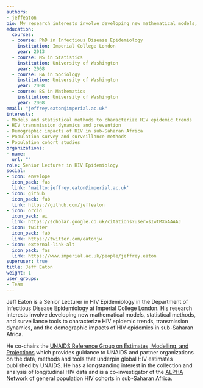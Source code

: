 ```yaml
---
authors:
- jeffeaton
bio: My research interests involve developing new mathematical models, statistical methods, and surveillance tools to characterize HIV epidemic trends, transmission dynamics, and the demographic impacts of HIV epidemics in sub-Saharan Africa.
education:
  courses:
  - course: PhD in Infectious Disease Epidemiology
    institution: Imperial College London
    year: 2013
  - course: MS in Statistics
    institution: University of Washington
    year: 2008
  - course: BA in Sociology
    institution: University of Washington
    year: 2008
  - course: BS in Mathematics
    institution: University of Washington
    year: 2008
email: "jeffrey.eaton@imperial.ac.uk"
interests:
- Models and statistical methods to characterize HIV epidemic trends
- HIV transmission dynamics and prevention
- Demographic impacts of HIV in sub-Saharan Africa
- Population survey and surveillance methods
- Population cohort studies
organizations:
- name: 
  url: ""
role: Senior Lecturer in HIV Epidemiology
social:
- icon: envelope
  icon_pack: fas
  link: 'mailto:jeffrey.eaton@imperial.ac.uk'
- icon: github
  icon_pack: fab
  link: https://github.com/jeffeaton
- icon: orcid
  icon_pack: ai
  link: https://scholar.google.co.uk/citations?user=sIwtMXoAAAAJ
- icon: twitter
  icon_pack: fab
  link: https://twitter.com/eatonjw
- icon: external-link-alt
  icon_pack: fas
  link: https://www.imperial.ac.uk/people/jeffrey.eaton
superuser: true
title: Jeff Eaton
weight: 1
user_groups:
- Team
---
```


Jeff Eaton is a Senior Lecturer in HIV Epidemiology in the Department of Infectious Disease Epidemiology at Imperial College London. His research interests involve developing new mathematical models, statistical methods, and surveillance tools to characterize HIV epidemic trends, transmission dynamics, and the demographic impacts of HIV epidemics in sub-Saharan Africa.

He co-chairs the [UNAIDS Reference Group on Estimates, Modelling, and Projections](www.epidem.org) which provides guidance to UNAIDS and partner organizations on  the data, methods and tools that underpin global HIV estimates published by UNAIDS. He has a longstanding interest in the collection and analysis of longitudinal HIV data and is a co-investigator of the [ALPHA Network](https://alpha.lshtm.ac.uk/) of general population HIV cohorts in sub-Saharan Africa.
